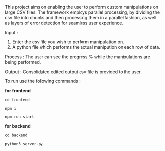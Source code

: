 This project aims on enabling the user to perform custom manipulations on large CSV files. 
The framework employs parallel processing, by dividing the csv file into chunks and then processing them in a parallel fashion,
as well as layers of error detection for seamless user experience.

Input : 
1. Enter the csv file you wish to perform manipulation on.
2. A python file which performs the actual manipution on each row of data.

Process : 
The user can see the progress % while the manipulations are being performed.

Output : 
Consolidated edited output csv file is provided to the user. 


To run use the following commands : 

**for frontend**

`cd frontend`

`npm i`

`npm run start`

**for backend**

`cd backend`

`python3 server.py`
